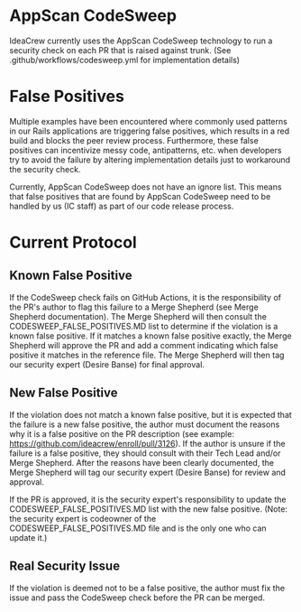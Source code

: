 # AppScan CodeSweep
IdeaCrew currently uses the AppScan CodeSweep technology to run a security check on each PR that is raised against trunk.  (See .github/workflows/codesweep.yml for implementation details)

# False Positives
Multiple examples have been encountered where commonly used patterns in our Rails applications are triggering false positives, which results in a red build and blocks the peer review process.  Furthermore, these false positives can incentivize messy code, antipatterns, etc. when developers try to avoid the failure by altering implementation details just to workaround the security check.

Currently, AppScan CodeSweep does not have an ignore list. This means that false positives that are found by AppScan CodeSweep need to be handled by us (IC staff) as part of our code release process.

# Current Protocol
## Known False Positive
If the CodeSweep check fails on GitHub Actions, it is the responsibility of the PR's author to flag this failure to a Merge Shepherd (see Merge Shepherd documentation). The Merge Shepherd will then consult the CODESWEEP_FALSE_POSITIVES.MD list to determine if the violation is a known false positive.  If it matches a known false positive exactly, the Merge Shepherd will approve the PR and add a comment indicating which false positive it matches in the reference file. The Merge Shepherd will then tag our security expert (Desire Banse) for final approval.

## New False Positive
If the violation does not match a known false positive, but it is expected that the failure is a new false positive, the author must document the reasons why it is a false positive on the PR description (see example: https://github.com/ideacrew/enroll/pull/3126).  If the author is unsure if the failure is a false positive, they should consult with their Tech Lead and/or Merge Shepherd.  After the reasons have been clearly documented, the Merge Shepherd will tag our security expert (Desire Banse) for review and approval.  

If the PR is approved, it is the security expert's responsibility to update the CODESWEEP_FALSE_POSITIVES.MD list with the new false positive.  (Note: the security expert is codeowner of the CODESWEEP_FALSE_POSITIVES.MD file and is the only one who can update it.)

## Real Security Issue
If the violation is deemed not to be a false positive, the author must fix the issue and pass the CodeSweep check before the PR can be merged.